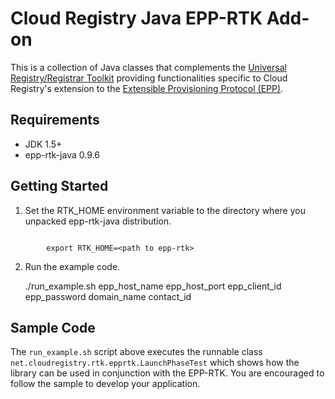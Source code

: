 Cloud Registry Java EPP-RTK Add-on
==================================

This is a collection of Java classes that complements the [Universal Registry/Registrar Toolkit][1]
providing functionalities specific to Cloud Registry's extension to the [Extensible Provisioning Protocol (EPP)][2].


Requirements
------------
* JDK 1.5+
* epp-rtk-java 0.9.6


Getting Started
---------------
1. Set the RTK_HOME environment variable to the directory where you unpacked epp-rtk-java distribution.
<pre><code>
        export RTK_HOME=&lt;path to epp-rtk&gt;
</code></pre>


2. Run the example code.

	./run_example.sh epp_host_name epp_host_port epp_client_id epp_password domain_name contact_id



Sample Code
-----------
The ``run_example.sh`` script above executes the runnable class ``net.cloudregistry.rtk.epprtk.LaunchPhaseTest``
which shows how the library can be used in conjunction with the EPP-RTK. You are encouraged to follow the sample
to develop your application.




[1]: http://sourceforge.net/projects/epp-rtk/  "Universal Registry/Registrar Toolkit"
[2]: http://tools.ietf.org/html/rfc5730        "EPP"
